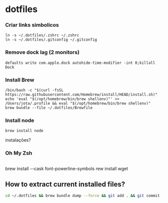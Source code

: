 # dotfiles

### Criar links simbolicos

```shell
ln -s ~/.dotfiles/.zshrc ~/.zshrc
ln -s ~/.dotfiles/.gitconfig ~/.gitconfig
```

### Remove dock lag (2 monitors)

```shell
defaults write com.apple.dock autohide-time-modifier -int 0;killall Dock
```

### Install Brew

```shell
/bin/bash -c "$(curl -fsSL https://raw.githubusercontent.com/Homebrew/install/HEAD/install.sh)"
echo 'eval "$(/opt/homebrew/bin/brew shellenv)"' >> /Users/jota/.profile && eval "$(/opt/homebrew/bin/brew shellenv)"
brew bundle --file ~/.dotfiles/Brewfile
```

### Install node

```shell
brew install node
```

instalações?

### Oh My Zsh

```shell

```

brew install --cask font-powerline-symbols
rew install wget

## How to extract current installed files?

```sh
cd ~/.dotfiles && brew bundle dump --force && git add . && git commit -m "update $(date +"%Y-%m-%d")" && git push
```
